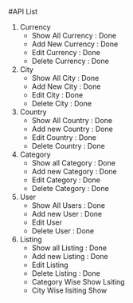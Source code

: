 
#API List

1. Currency 
    - Show All Currency : Done
    - Add New Currency : Done 
    - Edit Currency : Done 
    - Delete Currency : Done 
2. City
    - Show All City : Done 
    - Add New City : Done 
    - Edit City : Done 
    - Delete City : Done 
3. Country
    - Show All Country : Done
    - Add new Country : Done
    - Edit Country : Done 
    - Delete Country : Done 
4. Category
    - Show all Category : Done
    - Add new Category : Done
    - Edit Category : Done
    - Delete Category : Done 
5. User
    - Show All Users : Done
    - Add new User : Done
    - Edit User
    - Delete User : Done
6. Listing
    - Show all Listing  : Done
    - Add new Listing : Done
    - Edit Listing 
    - Delete Listing : Done
    - Category Wise Show Lsiting 
    - City Wise lisiting Show












